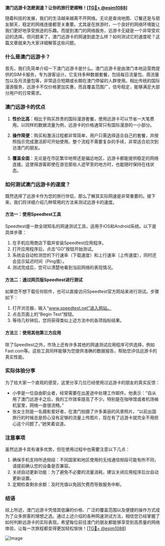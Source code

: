 **澳门远游卡怎麽測速？让你的旅行更顺畅！[[TG💪+ @esim1088](https://t.me/s/esim1088)]**

随着科技的发展，我们的生活越来越离不开网络。无论是查询地图、订餐还是与朋友聊天，稳定的网络连接都至关重要。尤其是在旅游时，一个良好的网络环境能让我们更好地享受旅途的乐趣。而提到澳门的网络服务，远游卡无疑是一个非常受欢迎的选择。但问题来了，澳门远游卡的网速到底怎么样？如何测试它的速度呢？这篇文章就来为大家详细解答这些问题。

### 什么是澳门远游卡？

首先，我们先简单介绍一下澳门远游卡是什么。澳门远游卡是由澳门本地运营商提供的SIM卡服务，专为游客设计。它支持多种数据套餐，包括每日流量包、周流量包以及月流量包等，非常适合短期或长期在澳门停留的人群使用。相比传统的国际漫游服务，远游卡不仅价格更加实惠，而且覆盖范围广，信号稳定，能够满足大部分用户的日常需求。

### 澳门远游卡的优点

1. **性价比高**：相比于购买昂贵的国际漫游套餐，使用远游卡可以节省一大笔费用。以同样的数据流量为例，远游卡的价格通常只有国际漫游的一小部分。
   
2. **操作简便**：购买和激活过程都非常简单，用户只需选择适合自己的套餐，并按照指示完成激活即可开始使用。整个流程不需要复杂的手续，非常适合初次到访澳门的朋友。

3. **覆盖全面**：无论是在市区繁华地带还是偏远地区，远游卡都能提供稳定的网络连接。这使得游客即使在游览那些人迹罕至的地方时，也能随时保持在线状态。

### 如何测试澳门远游卡的速度？

既然选择了远游卡作为您的旅行伴侣，那么了解其实际网速是非常重要的。接下来，我们将详细介绍几种常用的方法来测试远游卡的速度。

#### 方法一：使用Speedtest工具

Speedtest是一款全球知名的网速测试工具，适用于iOS和Android系统。以下是具体步骤：

1. 在手机应用商店下载并安装Speedtest应用程序。
2. 打开应用程序后，点击“GO”按钮开始测试。
3. 系统会自动检测您的下行速率（下载速度）和上行速率（上传速度），同时还会显示延迟时间（Ping值）。
4. 测试完成后，您可以清楚地看到当前网络的表现情况。

#### 方法二：通过网页版Speedtest进行测试

如果您不想下载任何软件，也可以直接访问Speedtest官方网站来进行测试。步骤如下：

1. 打开浏览器，输入“www.speedtest.net”进入网站。
2. 点击页面上的“Begin Test”按钮。
3. 等待几秒钟后，您将获得类似上述方法中的各项指标结果。

#### 方法三：使用其他第三方应用

除了Speedtest之外，市场上还有许多其他的网速测试应用程序可供选择，例如Fast.com等。这些工具同样能够为您提供准确的数据报告，帮助您评估远游卡的真实性能。

### 实际体验分享

为了给大家一个直观的感受，这里分享几位已经使用过远游卡的朋友的真实反馈：

- 小李是一位自由职业者，经常需要在出差途中处理工作邮件。他表示：“自从用了澳门远游卡之后，我的工作效率提高了不少。特别是在咖啡馆或者机场候机室里，网络一直很流畅。”
- 张女士则是一名摄影爱好者，在澳门拍摄了许多美丽的风景照片。“以前出国旅行的时候总是担心没有足够的流量上传图片，现在有了远游卡就完全不用担心这个问题了。”她笑着说道。

### 注意事项

虽然远游卡具有诸多优势，但在使用过程中也需要注意以下几点：

1. 确保手机支持所选频段：不同国家和地区使用的无线通信频段可能有所不同，请提前确认您的设备是否兼容。
2. 关闭自动更新功能：为了避免不必要的流量消耗，建议关闭应用程序后台自动更新设置。
3. 定期检查剩余余额：及时充值以免因欠费而导致服务中断。

### 结语

综上所述，澳门远游卡凭借其低廉的价格、广泛的覆盖范围以及便捷的操作方式成为了众多旅客的理想之选。通过上述介绍的各种网速测试方法，相信您已经掌握了如何判断远游卡的实际表现。希望每位前往澳门的朋友都能够享受到高质量的网络体验，让每一次旅程都变得更加轻松愉快！[[TG💪+ @esim1088](https://t.me/s/esim1088)] 

![Image](https://i.postimg.cc/4NQfJmqS/Snipaste-2025-05-13-00-14-12.png)